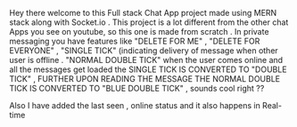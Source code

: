 Hey there welcome to this Full stack Chat App project made using MERN stack along with Socket.io . This project is a lot different from the other chat Apps you see on youtube, so this one is made from scratch
. In private messaging you have features like "DELETE FOR ME" , "DELETE FOR EVERYONE" , "SINGLE TICK" (indicating delivery of message when other user is offline . "NORMAL DOUBLE TICK" when the user comes online 
and all the messages get loaded the SINGLE TICK IS CONVERTED TO "DOUBLE TICK" , FURTHER UPON READING THE MESSAGE THE NORMAL DOUBLE TICK IS CONVERTED TO "BLUE DOUBLE TICK" , sounds cool right ?? 

Also I have added the last seen , online status and it also happens in Real-time 
